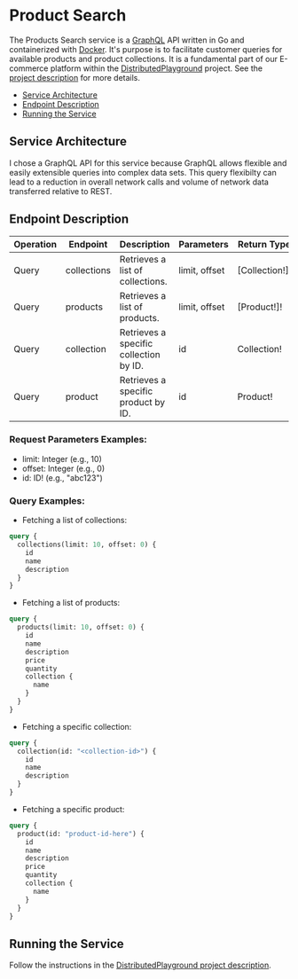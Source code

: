 # Product Search
The Products Search service is a [GraphQL](https://graphql.org/) API written in Go and containerized with [Docker](https://www.docker.com/). It's purpose is to facilitate customer queries for available products and product collections.
It is a fundamental part of our E-commerce platform within the [DistributedPlayground](https://github.com/DistributedPlayground) project. See the [project description](https://github.com/DistributedPlayground/project-description) for more details.

- [Service Architecture](#service-architecture)
- [Endpoint Description](#endpoint-description)
- [Running the Service](#running-the-service)

## Service Architecture
I chose a GraphQL API for this service because GraphQL allows flexible and easily extensible queries into complex data sets. This query flexibilty can lead to a reduction in overall network calls and volume of network data transferred relative to REST. 

## Endpoint Description

| Operation | Endpoint       | Description                                               | Parameters          | Return Type        |
|-----------|----------------|-----------------------------------------------------------|---------------------|--------------------|
| Query     | collections    | Retrieves a list of collections.                           | limit, offset       | [Collection!]!     |
| Query     | products       | Retrieves a list of products.                              | limit, offset       | [Product!]!        |
| Query     | collection     | Retrieves a specific collection by ID.                     | id                  | Collection!        |
| Query     | product        | Retrieves a specific product by ID.                        | id                  | Product!           |

### Request Parameters Examples:

- limit: Integer (e.g., 10)
- offset: Integer (e.g., 0)
- id: ID! (e.g., "abc123")


### Query Examples:
* Fetching a list of collections:
```graphql
query {
  collections(limit: 10, offset: 0) {
    id
    name
    description
  }
}
```

* Fetching a list of products:
```graphql
query {
  products(limit: 10, offset: 0) {
    id
    name
    description
    price
    quantity
    collection {
      name
    }
  }
}
```

* Fetching a specific collection:
```graphql
query {
  collection(id: "<collection-id>") {
    id
    name
    description
  }
}
```

* Fetching a specific product:
```graphql
query {
  product(id: "product-id-here") {
    id
    name
    description
    price
    quantity
    collection {
      name
    }
  }
}
```

## Running the Service
Follow the instructions in the [DistributedPlayground project description](https://github.com/DistributedPlayground/project-description).